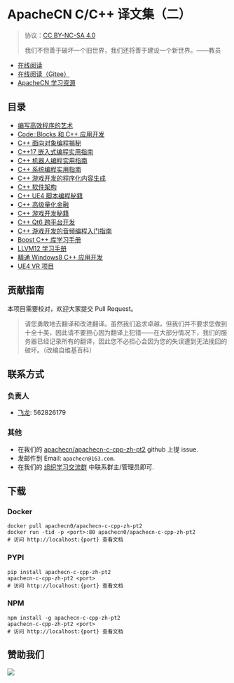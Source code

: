 # ApacheCN C/C++ 译文集（二）

> 协议：[CC BY-NC-SA 4.0](http://creativecommons.org/licenses/by-nc-sa/4.0/)
> 
> 我们不但善于破坏一个旧世界，我们还将善于建设一个新世界。——教员

* [在线阅读](https://ccpp2.apachecn.org)
* [在线阅读（Gitee）](https://apachecn.gitee.io/doc-template/)
* [ApacheCN 学习资源](http://docs.apachecn.org/)

## 目录

+   [编写高效程序的艺术](docs/art-write-effec-prog/SUMMARY.md)
+   [Code::Blocks 和 C++ 应用开发](docs/cpp-app-dev-codeblocks/SUMMARY.md)
+   [C++ 面向对象编程揭秘](docs/demy-oop-cpp/SUMMARY.md)
+   [C++17 嵌入式编程实用指南](docs/handson-emb-prog-cpp17/SUMMARY.md)
+   [C++ 机器人编程实用指南](docs/handson-rob-prog-cpp/SUMMARY.md)
+   [C++ 系统编程实用指南](docs/hansdon-sys-prog-cpp/SUMMARY.md)
+   [C++ 游戏开发的程序化内容生成](docs/proc-con-gen-cpp-game-dev/SUMMARY.md)
+   [C++ 软件架构](docs/soft-arch-cpp/SUMMARY.md)
+   [C++ UE4 脚本编程秘籍](docs/ue4-script-cpp-cb/SUMMARY.md)
+   [C++ 高级量化金融](docs/adv-quant-fin-cpp/SUMMARY.md)
+   [C++ 游戏开发秘籍](docs/cpp-game-dev-cb/SUMMARY.md)
+   [C++ Qt6 跨平台开发](docs/cross-plat-dev-qt6-mod-cpp/SUMMARY.md)
+   [C++ 游戏开发的音频编程入门指南](docs/get-start-cpp-audio-prog-game-dev/SUMMARY.md)
+   [Boost C++ 库学习手册](docs/learn-boost-cpp-lib/SUMMARY.md)
+   [LLVM12 学习手册](docs/learn-llvm12/SUMMARY.md)
+   [精通 Windows8 C++ 应用开发](docs/master-win8-cpp-app-dev/SUMMARY.md)
+   [UE4 VR 项目](docs/ue4-vr-proj/SUMMARY.md)

## 贡献指南

本项目需要校对，欢迎大家提交 Pull Request。

> 请您勇敢地去翻译和改进翻译。虽然我们追求卓越，但我们并不要求您做到十全十美，因此请不要担心因为翻译上犯错——在大部分情况下，我们的服务器已经记录所有的翻译，因此您不必担心会因为您的失误遭到无法挽回的破坏。（改编自维基百科）

## 联系方式

### 负责人

* [飞龙](https://github.com/wizardforcel): 562826179

### 其他

*   在我们的 [apachecn/apachecn-c-cpp-zh-pt2](https://github.com/apachecn/apachecn-c-cpp-zh-pt2) github 上提 issue.
*   发邮件到 Email: `apachecn@163.com`.
*   在我们的 [组织学习交流群](http://www.apachecn.org/organization/348.html) 中联系群主/管理员即可.

## 下载

### Docker

```
docker pull apachecn0/apachecn-c-cpp-zh-pt2
docker run -tid -p <port>:80 apachecn0/apachecn-c-cpp-zh-pt2
# 访问 http://localhost:{port} 查看文档
```

### PYPI

```
pip install apachecn-c-cpp-zh-pt2
apachecn-c-cpp-zh-pt2 <port>
# 访问 http://localhost:{port} 查看文档
```

### NPM

```
npm install -g apachecn-c-cpp-zh-pt2
apachecn-c-cpp-zh-pt2 <port>
# 访问 http://localhost:{port} 查看文档
```

## 赞助我们

![](http://data.apachecn.org/img/about/donate.jpg)
